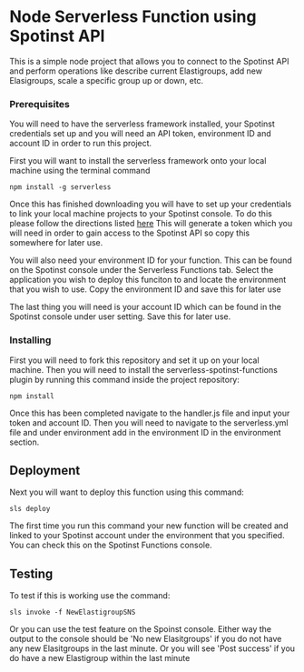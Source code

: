 # Node Serverless Function using Spotinst API

This is a simple node project that allows you to connect to the Spotinst API and perform operations like describe current Elastigroups, add new Elasigroups, scale a specific group up or down, etc. 

### Prerequisites

You will need to have the serverless framework installed, your Spotinst credentials set up and you will need an API token, environment ID and account ID in order to run this project. 

First you will want to install the serverless framework onto your local machine using the terminal command

```
npm install -g serverless
```

Once this has finished downloading you will have to set up your credentials to link your local machine projects to your Spotinst console. To do this please follow the directions listed [here](https://serverless.com/framework/docs/providers/spotinst/guide/credentials/) This will generate a token which you will need in order to gain access to the Spotinst API so copy this somewhere for later use. 

You will also need your environment ID for your function. This can be found on the Spotinst console under the Serverless Functions tab. Select the application you wish to deploy this funciton to and locate the environment that you wish to use. Copy the environment ID and save this for later use

The last thing you will need is your account ID which can be found in the Spotinst console under user setting. Save this for later use. 

### Installing

First you will need to fork this repository and set it up on your local machine. Then you will need to install the serverless-spotinst-functions plugin by running this command inside the project repository:

```
npm install
```

Once this has been completed navigate to the handler.js file and input your token and account ID. Then you will need to navigate to the serverless.yml file and under environment add in the environment ID in the environment section.

## Deployment

Next you will want to deploy this function using this command:

```
sls deploy
```

The first time you run this command your new function will be created and linked to your Spotinst account under the environment that you specified. You can check this on the Spotinst Functions console. 

## Testing

To test if this is working use the command:

```
sls invoke -f NewElastigroupSNS
```

Or you can use the test feature on the Spoinst console. Either way the output to the console should be 'No new Elasitgroups' if you do not have any new Elasitgroups in the last minute. Or you will see 'Post success' if you do have a new Elastigroup within the last minute

